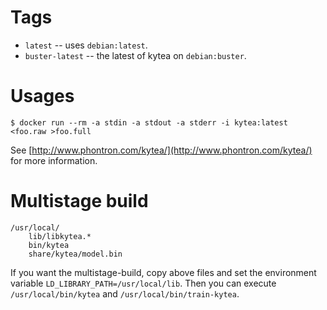 # Tags

- `latest` -- uses `debian:latest`.
- `buster-latest` -- the latest of kytea on `debian:buster`.


# Usages

```
$ docker run --rm -a stdin -a stdout -a stderr -i kytea:latest <foo.raw >foo.full
```

See [http://www.phontron.com/kytea/](http://www.phontron.com/kytea/) for more information.


# Multistage build

```
/usr/local/
    lib/libkytea.*
    bin/kytea
    share/kytea/model.bin
```

If you want the multistage-build, copy above files and set the environment variable `LD_LIBRARY_PATH=/usr/local/lib`.
Then you can execute `/usr/local/bin/kytea` and `/usr/local/bin/train-kytea`.
